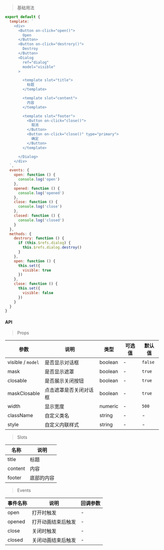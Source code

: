 > 基础用法

```js
export default {
  template: `
    <div>
      <Button on-click="open()">
        Open
      </Button>
      <Button on-click="destrory()">
        Destroy
      </Button>
      <Dialog
        ref="dialog"
        model="visible"
      >

        <template slot="title">
          标题
        </template>

        <template slot="content">
          内容
        </template>

        <template slot="footer">
          <Button on-click="close()">
            取消
          </Button>
          <Button on-click="close()" type="primary">
            确定
          </Button>
        </template>

      </Dialog>
    </div>
  `,
  events: {
    open: function () {
      console.log('open')
    },
    opened: function () {
      console.log('opened')
    },
    close: function () {
      console.log('close')
    },
    closed: function () {
      console.log('closed')
    }
  },
  methods: {
    destrory: function () {
      if (this.$refs.dialog) {
        this.$refs.dialog.destroy()
      }
    },
    open: function () {
      this.set({
        visible: true
      })
    },
    close: function () {
      this.set({
        visible: false
      })
    }
  }
}
```

#### API

> Props

参数 | 说明 | 类型 | 可选值 | 默认值
---|---|---|---|---
visible / `model` | 是否显示对话框 | boolean | - | `false`
mask | 是否显示遮罩 | boolean | - | `true`
closable | 是否展示关闭按钮 | boolean | - | `true`
maskClosable | 点击遮罩是否关闭对话框 | boolean | - | `true`
width | 显示宽度 | numeric | - | `500`
className | 自定义类名 | string | - | -
style | 自定义内联样式 | string | - | -

> Slots

名称 | 说明
---|---
title | 标题
content | 内容
footer | 底部的内容

> Events

事件名称 | 说明 | 回调参数
---|---|---
open | 打开时触发 | -
opened | 打开动画结束后触发 | -
close | 关闭时触发 | -
closed | 关闭动画结束后触发 | -